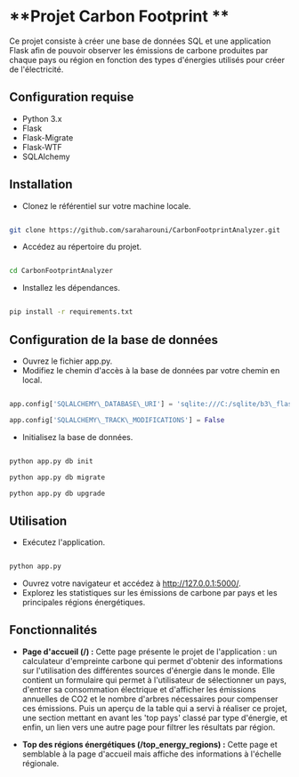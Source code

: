 ##
# **Projet Carbon Footprint **

Ce projet consiste à créer une base de données SQL et une application Flask afin de pouvoir observer les émissions de carbone produites par chaque pays ou région en fonction des types d'énergies utilisés pour créer de l'électricité.

## **Configuration requise**

- Python 3.x
- Flask
- Flask-Migrate
- Flask-WTF
- SQLAlchemy

## **Installation**

- Clonez le référentiel sur votre machine locale.

```bash

git clone https://github.com/saraharouni/CarbonFootprintAnalyzer.git
```

- Accédez au répertoire du projet.

```bash

cd CarbonFootprintAnalyzer
```

- Installez les dépendances.

```bash

pip install -r requirements.txt
```

## **Configuration de la base de données**

- Ouvrez le fichier app.py.
- Modifiez le chemin d'accès à la base de données par votre chemin en local.

``` python

app.config['SQLALCHEMY\_DATABASE\_URI'] = 'sqlite:///C:/sqlite/b3\_flask/CarbonFootprint.db'

app.config['SQLALCHEMY\_TRACK\_MODIFICATIONS'] = False
```

- Initialisez la base de données.

``` bash

python app.py db init

python app.py db migrate

python app.py db upgrade
```

## **Utilisation**

- Exécutez l'application.

``` bash

python app.py
```

- Ouvrez votre navigateur et accédez à http://127.0.0.1:5000/.
- Explorez les statistiques sur les émissions de carbone par pays et les principales régions énergétiques.

## **Fonctionnalités**

- **Page d'accueil (/) :** Cette page présente le projet de l'application : un calculateur d'empreinte carbone qui permet d'obtenir des informations sur l'utilisation des différentes sources d'énergie dans le monde.
Elle contient un formulaire qui permet à l'utilisateur de sélectionner un pays, d'entrer sa consommation électrique et d'afficher les émissions annuelles de CO2 et le nombre d'arbres nécessaires pour compenser ces émissions.
Puis un aperçu de la table qui a servi à réaliser ce projet, une section mettant en avant les 'top pays' classé par type d'énergie, et enfin, un lien vers une autre page pour filtrer les résultats par région.

- **Top des régions énergétiques (/top\_energy\_regions) :** Cette page et semblable à la page d'accueil mais affiche des informations à l'échelle régionale.


